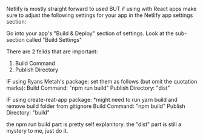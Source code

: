 Netlify is mostly straight forward to used BUT if using with React apps make sure to adjust the following settings for your app in the Netlify app settings section:

Go into your app's "Build & Deploy" section of settings.
Look at the sub-section called "Build Settings"

There are 2 feilds that are important:
1. Build Command
2. Publish Directory

IF using Ryans Metah's package:
set them as follows (but omit the quotation marks):
Build Command: "npm run build"
Publish Directory: "dist"

IF using create-reat-app package:
  *might need to run yarn build and remove build folder from gitignore
Build Command: "npm build"
Publish Directory: "build"


the npm run build part is pretty self explanitory.
the "dist" part is still a mystery to me, just do it.

